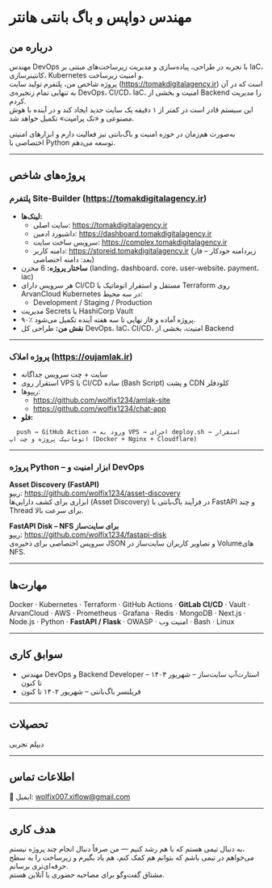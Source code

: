 # مهندس دواپس و باگ بانتی هانتر

## درباره من  
مهندس DevOps با تجربه در طراحی، پیاده‌سازی و مدیریت زیرساخت‌های مبتنی بر IaC، کانتینرسازی، Kubernetes و امنیت زیرساخت.  
پروژه شاخص من، پلتفرم تولید سایت (https://tomakdigitalagency.ir) است که در آن به تنهایی تمام زنجیره‌ی DevOps، CI/CD، IaC، امنیت و بخشی از Backend را مدیریت کردم.  
این سیستم قادر است در کمتر از ۱ دقیقه یک سایت جدید ایجاد کند و در آینده با هوش مصنوعی و «تک پرامپت» تکمیل خواهد شد.  

به‌صورت هم‌زمان در حوزه امنیت و باگ‌بانتی نیز فعالیت دارم و ابزارهای امنیتی اختصاصی با Python توسعه می‌دهم.

---

## پروژه‌های شاخص  

### **پلتفرم Site-Builder (https://tomakdigitalagency.ir)**  
- **لینک‌ها:**
  - سایت اصلی: https://tomakdigitalagency.ir  
  - داشبورد ادمین: https://dashboard.tomakdigitalagency.ir  
  - سرویس ساخت سایت: https://complex.tomakdigitalagency.ir  
  - دامنه کاربر: https://storeid.tomakdigitalagency.ir (زیردامنه خودکار – فاز بعد: دامنه اختصاصی)  
- **ساختار پروژه:** 6 مخزن (landing، dashboard، core، user-website، payment، iac)  
- هر سرویس دارای CI/CD مستقل و استقرار اتوماتیک با Terraform روی ArvanCloud Kubernetes در سه محیط:
  - Development / Staging / Production  
- مدیریت Secrets با HashiCorp Vault  
- ۹۰٪ پروژه آماده و فاز نهایی تا سه هفته آینده تکمیل می‌شود.  
- **نقش من:** طراحی کل DevOps، IaC، CI/CD، امنیت، بخشی از Backend  

---

### **پروژه املاک (https://oujamlak.ir)**  
- سایت + چت سرویس جداگانه  
- استقرار روی VPS با CI/CD ساده (Bash Script) و پشت CDN کلودفلر  
- ریپوها:
  - https://github.com/wolfix1234/amlak-site  
  - https://github.com/wolfix1234/chat-app  
- **فلو:**  
```
  push → GitHub Action → ورود به VPS → اجرای deploy.sh → استقرار اتوماتیک پروژه و چت اپ (Docker + Nginx + Cloudflare)
```
---

### **پروژه Python – ابزار امنیت و DevOps**
**Asset Discovery (FastAPI)**  
ریپو: https://github.com/wolfix1234/asset-discovery  
ابزاری برای کشف دارایی‌ها (Asset Discovery) در فرآیند باگ‌بانتی با FastAPI و چند Thread برای سرعت بالا.

**FastAPI Disk – NFS برای سایت‌ساز**  
ریپو: https://github.com/wolfix1234/fastapi-disk  
سرویس اختصاصی برای ذخیره‌ی JSON و تصاویر کاربران سایت‌ساز در Volumeهای NFS.  

---

## مهارت‌ها  
Docker · Kubernetes · Terraform · GitHub Actions · **GitLab CI/CD** · Vault · ArvanCloud · AWS · Prometheus · Grafana · Redis · MongoDB · Next.js · Node.js · Python · **FastAPI / Flask** · OWASP · امنیت وب · Bash · Linux  

---

## سوابق کاری  
- مهندس DevOps و Backend Developer – استارت‌آپ سایت‌ساز – شهریور ۱۴۰۳ تا کنون  
- فریلنسر باگ‌بانتی – شهریور ۱۴۰۲ تا کنون  

---

## تحصیلات  
دیپلم تجربی  

---

## اطلاعات تماس  
📧 ایمیل: wolfix007.xiflow@gmail.com  

---

## هدف کاری  
به دنبال تیمی هستم که با هم رشد کنیم — من صرفاً دنبال انجام چند پروژه نیستم،  
می‌خواهم در تیمی باشم که بتوانم هم کمک کنم، هم یاد بگیرم و زیرساخت را به سطح حرفه‌ای‌تری برسانم.  
مشتاق گفت‌وگو برای مصاحبه حضوری یا آنلاین هستم.
